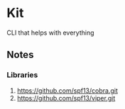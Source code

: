 # Kit

CLI that helps with everything

## Notes

### Libraries

 1. <https://github.com/spf13/cobra.git>
 2. <https://github.com/spf13/viper.git>
